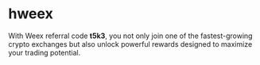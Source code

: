 # hweex
  With Weex referral code **t5k3**, you not only join one of the fastest-growing crypto exchanges but also unlock powerful rewards designed to maximize your trading potential.
